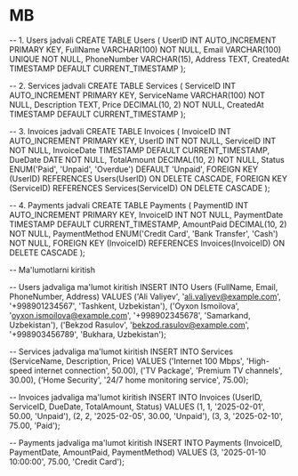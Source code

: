 # MB


-- 1. Users jadvali
CREATE TABLE Users (
    UserID INT AUTO_INCREMENT PRIMARY KEY,
    FullName VARCHAR(100) NOT NULL,
    Email VARCHAR(100) UNIQUE NOT NULL,
    PhoneNumber VARCHAR(15),
    Address TEXT,
    CreatedAt TIMESTAMP DEFAULT CURRENT_TIMESTAMP
);

-- 2. Services jadvali
CREATE TABLE Services (
    ServiceID INT AUTO_INCREMENT PRIMARY KEY,
    ServiceName VARCHAR(100) NOT NULL,
    Description TEXT,
    Price DECIMAL(10, 2) NOT NULL,
    CreatedAt TIMESTAMP DEFAULT CURRENT_TIMESTAMP
);

-- 3. Invoices jadvali
CREATE TABLE Invoices (
    InvoiceID INT AUTO_INCREMENT PRIMARY KEY,
    UserID INT NOT NULL,
    ServiceID INT NOT NULL,
    InvoiceDate TIMESTAMP DEFAULT CURRENT_TIMESTAMP,
    DueDate DATE NOT NULL,
    TotalAmount DECIMAL(10, 2) NOT NULL,
    Status ENUM('Paid', 'Unpaid', 'Overdue') DEFAULT 'Unpaid',
    FOREIGN KEY (UserID) REFERENCES Users(UserID) ON DELETE CASCADE,
    FOREIGN KEY (ServiceID) REFERENCES Services(ServiceID) ON DELETE CASCADE
);

-- 4. Payments jadvali
CREATE TABLE Payments (
    PaymentID INT AUTO_INCREMENT PRIMARY KEY,
    InvoiceID INT NOT NULL,
    PaymentDate TIMESTAMP DEFAULT CURRENT_TIMESTAMP,
    AmountPaid DECIMAL(10, 2) NOT NULL,
    PaymentMethod ENUM('Credit Card', 'Bank Transfer', 'Cash') NOT NULL,
    FOREIGN KEY (InvoiceID) REFERENCES Invoices(InvoiceID) ON DELETE CASCADE
);

-- Ma'lumotlarni kiritish

-- Users jadvaliga ma'lumot kiritish
INSERT INTO Users (FullName, Email, PhoneNumber, Address) VALUES
('Ali Valiyev', 'ali.valiyev@example.com', '+998901234567', 'Tashkent, Uzbekistan'),
('Oyxon Ismoilova', 'oyxon.ismoilova@example.com', '+998902345678', 'Samarkand, Uzbekistan'),
('Bekzod Rasulov', 'bekzod.rasulov@example.com', '+998903456789', 'Bukhara, Uzbekistan');

-- Services jadvaliga ma'lumot kiritish
INSERT INTO Services (ServiceName, Description, Price) VALUES
('Internet 100 Mbps', 'High-speed internet connection', 50.00),
('TV Package', 'Premium TV channels', 30.00),
('Home Security', '24/7 home monitoring service', 75.00);

-- Invoices jadvaliga ma'lumot kiritish
INSERT INTO Invoices (UserID, ServiceID, DueDate, TotalAmount, Status) VALUES
(1, 1, '2025-02-01', 50.00, 'Unpaid'),
(2, 2, '2025-02-05', 30.00, 'Unpaid'),
(3, 3, '2025-02-10', 75.00, 'Paid');

-- Payments jadvaliga ma'lumot kiritish
INSERT INTO Payments (InvoiceID, PaymentDate, AmountPaid, PaymentMethod) VALUES
(3, '2025-01-10 10:00:00', 75.00, 'Credit Card');
